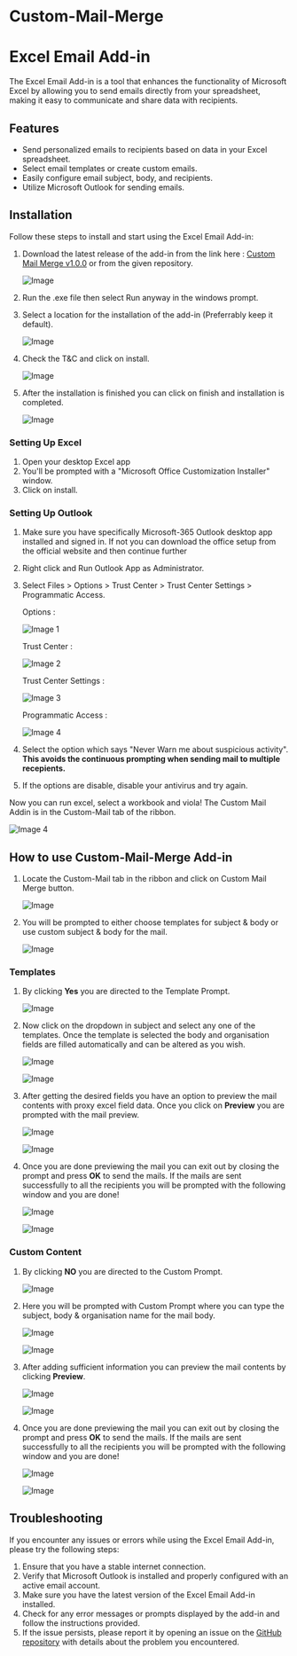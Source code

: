 # Custom-Mail-Merge

# Excel Email Add-in

The Excel Email Add-in is a tool that enhances the functionality of Microsoft Excel by allowing you to send emails directly from your spreadsheet, making it easy to communicate and share data with recipients.

## Features

- Send personalized emails to recipients based on data in your Excel spreadsheet.
- Select email templates or create custom emails.
- Easily configure email subject, body, and recipients.
- Utilize Microsoft Outlook for sending emails.

## Installation

Follow these steps to install and start using the Excel Email Add-in:

1. Download the latest release of the add-in from the link here : [Custom Mail Merge v1.0.0](https://github.com/QuantuM410/Custom-Mail-Merge/releases/download/v1.0.0/Custom.Mail.Merge.exe)
   or from the given repository.

    ![Image](src-images/2023-07-08%2021_16_05-QuantuM410_Custom-Mail-Merge%20-%20Brave.png)
   
2. Run the .exe file then select Run anyway in the windows prompt.
3. Select a location for the installation of the add-in (Preferrably keep it default).
   
    ![Image](src-images/2023-07-08%2020_52_15-Media%20Player.png)
   
4. Check the T&C and click on install.
   
    ![Image](src-images/2023-07-08%2020_52_35-Media%20Player.png)
   
5. After the installation is finished you can click on finish and installation is completed.

    ![Image](src-images/2023-07-08%2020_52_55-Media%20Player.png)
   
### Setting Up Excel
1. Open your desktop Excel app
2. You'll be prompted with a "Microsoft Office Customization Installer" window.
3. Click on install.
   
### Setting Up Outlook
1. Make sure you have specifically Microsoft-365 Outlook desktop app installed and signed in. If not you can download the office setup from the official website and then continue         further
2. Right click and Run Outlook App as Administrator.
3. Select Files > Options > Trust Center > Trust Center Settings > Programmatic Access.

   Options : 

   ![Image 1](src-images/2023-07-08%2020_56_44-Inbox%20-%20kartikey03@hotmail.com%20-%20Outlook.png)

   Trust Center :
   
   ![Image 2](src-images/2023-07-08%2020_57_55-.png)

   Trust Center Settings :

   ![Image 3](src-images/2023-07-08%2020_58_07-Outlook%20Options.png)

   Programmatic Access :
   
   ![Image 4](src-images/2023-07-08%2020_58_30-Trust%20Center.png)

5. Select the option which says "Never Warn me about suspicious activity". **This avoids the continuous prompting when sending mail to multiple recepients.**
6. If the options are disable, disable your antivirus and try again.

  Now you can run excel, select a workbook and viola! The Custom Mail Addin is in the Custom-Mail tab of the ribbon.

   ![Image 4](src-images/2023-07-08%2021_00_41-ToRVforPrinterHODEmail%20-%20Excel.png)

## How to use Custom-Mail-Merge Add-in
1. Locate the Custom-Mail tab in the ribbon and click on Custom Mail Merge button.
   
   ![Image](src-images/How%20to/2023-07-09%2013_32_18-ToRVforPrinterHODEmail%20-%20Excel.png)

2. You will be prompted to either choose templates for subject & body or use custom subject & body for the mail.

   ![Image](src-images/How%20to/2023-07-09%2013_32_44-Use%20Templates.png)

### Templates
1. By clicking **Yes** you are directed to the Template Prompt.
   
   ![Image](src-images/How%20to/2023-07-09%2013_33_09-Template%20Prompt.png)

2. Now click on the dropdown in subject and select any one of the templates. Once the template is selected the body and organisation fields are filled automatically and       can be altered as you wish.

   ![Image](src-images/How%20to/2023-07-09%2013_33_29-Template%20Prompt.png)

   ![Image](src-images/How%20to/2023-07-09%2013_33_47-Template%20Prompt.png)

3. After getting the desired fields you have an option to preview the mail contents with proxy excel field data. Once you click on **Preview** you are prompted with the       mail preview.

   ![Image](src-images/How%20to/2023-07-09%2013_34_22-Template%20Prompt.png)
   
   ![Image](src-images/How%20to/2023-07-09%2013_34_42-ToRVforPrinterHODEmail%20-%20Excel.png)

4. Once you are done previewing the mail you can exit out by closing the prompt and press **OK** to send the mails. If the mails are sent successfully to all the              recipients you will be prompted with the following window and you are done!

   ![Image](src-images/How%20to/2023-07-09%2013_35_00-Template%20Prompt.png)

   ![Image](src-images/How%20to/2023-07-09%2013_35_18-.png)

### Custom Content
1. By clicking **NO** you are directed to the Custom Prompt.
   
   ![Image](src-images/How%20to/2023-07-09%2013_35_34-Use%20Templates.png)

2. Here you will be prompted with Custom Prompt where you can type the subject, body & organisation name for the mail body.

   ![Image](src-images/How%20to/2023-07-09%2013_36_07-Custom%20Prompt.png)

   ![Image](src-images/How%20to/2023-07-09%2013_36_59-Custom%20Prompt.png)

4. After adding sufficient information you can preview the mail contents by clicking **Preview**.

   ![Image](src-images/How%20to/2023-07-09%2013_34_22-Template%20Prompt.png)

   ![Image](src-images/How%20to/2023-07-09%2013_37_11-ToRVforPrinterHODEmail%20-%20Excel.png)

5. Once you are done previewing the mail you can exit out by closing the prompt and press **OK** to send the mails. If the mails are sent successfully to all the              recipients you will be prompted with the following window and you are done!

   ![Image](src-images/How%20to/2023-07-09%2013_35_00-Template%20Prompt.png)

   ![Image](src-images/How%20to/2023-07-09%2013_35_18-.png)

   
## Troubleshooting

If you encounter any issues or errors while using the Excel Email Add-in, please try the following steps:

1. Ensure that you have a stable internet connection.
2. Verify that Microsoft Outlook is installed and properly configured with an active email account.
3. Make sure you have the latest version of the Excel Email Add-in installed.
4. Check for any error messages or prompts displayed by the add-in and follow the instructions provided.
5. If the issue persists, please report it by opening an issue on the [GitHub repository](https://github.com/QuantuM410/excel-mail-addin/issues) with details about the problem you encountered.

